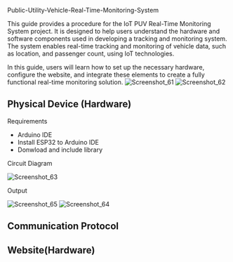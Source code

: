 Public-Utility-Vehicle-Real-Time-Monitoring-System

This guide provides a procedure for the IoT PUV Real-Time Monitoring System project. It is designed to help users understand the hardware and software components used in developing a tracking and monitoring system. The system enables real-time tracking and monitoring of vehicle data, such as location, and passenger count, using IoT technologies. 


In this guide, users will learn how to set up the necessary hardware, configure the website, and integrate these elements to create a fully functional real-time monitoring solution.
![Screenshot_61](https://github.com/user-attachments/assets/1a767af9-51a5-4d13-8d2e-3cedd840f445)
![Screenshot_62](https://github.com/user-attachments/assets/aec43681-4bb9-4ff8-9a3c-9f778b85c983)

## Physical Device (Hardware)
Requirements
- Arduino IDE
- Install ESP32 to Arduino IDE
- Donwload and include library


Circuit Diagram

![Screenshot_63](https://github.com/user-attachments/assets/12042f52-42e2-461e-a2b0-839ed42c20c8)

Output

![Screenshot_65](https://github.com/user-attachments/assets/32fa6df7-9e78-42df-8133-51cc75de3760)
![Screenshot_64](https://github.com/user-attachments/assets/0295e2f4-9369-4a1d-8d70-e9746d94bfc4)

## Communication Protocol

## Website(Hardware)




